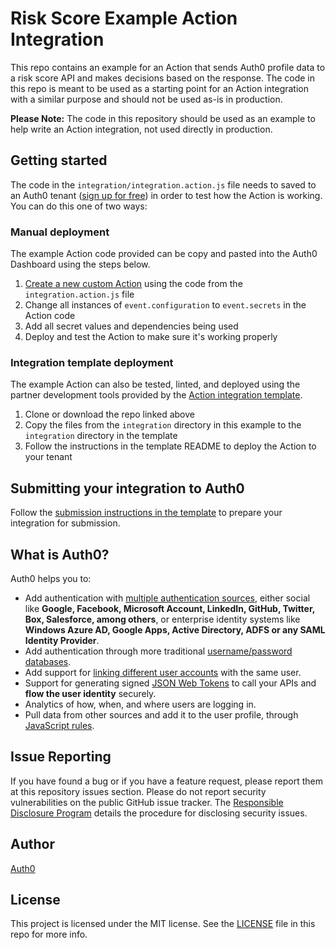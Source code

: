 # Risk Score Example Action Integration

This repo contains an example for an Action that sends Auth0 profile data to a risk score API and makes decisions based on the response. The code in this repo is meant to be used as a starting point for an Action integration with a similar purpose and should not be used as-is in production. 

**Please Note:** The code in this repository should be used as an example to help write an Action integration, not used directly in production.

## Getting started

The code in the `integration/integration.action.js` file needs to saved to an Auth0 tenant ([sign up for free](https://auth0.com/signup)) in order to test how the Action is working. You can do this one of two ways:

### Manual deployment

The example Action code provided can be copy and pasted into the Auth0 Dashboard using the steps below. 

1. [Create a new custom Action](https://auth0.com/docs/customize/actions/write-your-first-action) using the code from the `integration.action.js` file
1. Change all instances of `event.configuration` to `event.secrets` in the Action code
1. Add all secret values and dependencies being used
1. Deploy and test the Action to make sure it's working properly

### Integration template deployment

The example Action can also be tested, linted, and deployed using the partner development tools provided by the [Action integration template](https://github.com/Auth0-Marketplace/TEMPLATE-action-post-login).

1. Clone or download the repo linked above
1. Copy the files from the `integration` directory in this example to the `integration` directory in the template
1. Follow the instructions in the template README to deploy the Action to your tenant

## Submitting your integration to Auth0

Follow the [submission instructions in the template](https://github.com/Auth0-Marketplace/TEMPLATE-action-post-login#submit-for-review) to prepare your integration for submission. 

## What is Auth0?

Auth0 helps you to:

* Add authentication with [multiple authentication sources](https://auth0.com/docs/identityproviders), either social like **Google, Facebook, Microsoft Account, LinkedIn, GitHub, Twitter, Box, Salesforce, among others**, or enterprise identity systems like **Windows Azure AD, Google Apps, Active Directory, ADFS or any SAML Identity Provider**.
* Add authentication through more traditional [username/password databases](https://auth0.com/docs/connections/database/custom-db).
* Add support for [linking different user accounts](https://auth0.com/docs/link-accounts) with the same user.
* Support for generating signed [JSON Web Tokens](https://auth0.com/docs/jwt) to call your APIs and **flow the user identity** securely.
* Analytics of how, when, and where users are logging in.
* Pull data from other sources and add it to the user profile, through [JavaScript rules](https://auth0.com/docs/rules/current).

## Issue Reporting

If you have found a bug or if you have a feature request, please report them at this repository issues section. Please do not report security vulnerabilities on the public GitHub issue tracker. The [Responsible Disclosure Program](https://auth0.com/whitehat) details the procedure for disclosing security issues.

## Author

[Auth0](https://auth0.com)

## License

This project is licensed under the MIT license. See the [LICENSE](LICENSE) file in this repo for more info.

